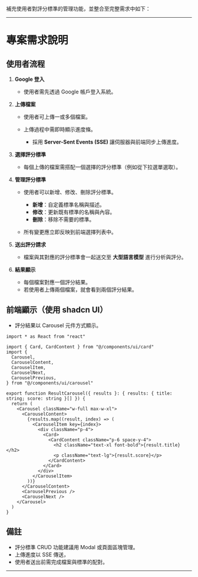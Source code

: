 補充使用者對評分標準的管理功能，並整合至完整需求中如下：

---

# 專案需求說明

## 使用者流程

1. **Google 登入**

   * 使用者需先透過 Google 帳戶登入系統。

2. **上傳檔案**

   * 使用者可上傳一或多個檔案。
   * 上傳過程中需即時顯示進度條。

     * 採用 **Server-Sent Events (SSE)** 讓伺服器與前端同步上傳進度。

3. **選擇評分標準**

   * 每個上傳的檔案需搭配一個選擇的評分標準（例如從下拉選單選取）。

4. **管理評分標準**

   * 使用者可以新增、修改、刪除評分標準。

     * **新增**：自定義標準名稱與描述。
     * **修改**：更新既有標準的名稱與內容。
     * **刪除**：移除不需要的標準。
   * 所有變更應立即反映到前端選擇列表中。

5. **送出評分請求**

   * 檔案與其對應的評分標準會一起送交至 **大型語言模型** 進行分析與評分。

6. **結果顯示**

   * 每個檔案對應一個評分結果。
   * 若使用者上傳兩個檔案，就會看到兩個評分結果。

## 前端顯示（使用 shadcn UI）

* 評分結果以 Carousel 元件方式顯示。

```tsx
import * as React from "react"

import { Card, CardContent } from "@/components/ui/card"
import {
  Carousel,
  CarouselContent,
  CarouselItem,
  CarouselNext,
  CarouselPrevious,
} from "@/components/ui/carousel"

export function ResultCarousel({ results }: { results: { title: string; score: string }[] }) {
  return (
    <Carousel className="w-full max-w-xl">
      <CarouselContent>
        {results.map((result, index) => (
          <CarouselItem key={index}>
            <div className="p-4">
              <Card>
                <CardContent className="p-6 space-y-4">
                  <h2 className="text-xl font-bold">{result.title}</h2>
                  <p className="text-lg">{result.score}</p>
                </CardContent>
              </Card>
            </div>
          </CarouselItem>
        ))}
      </CarouselContent>
      <CarouselPrevious />
      <CarouselNext />
    </Carousel>
  )
}
```

## 備註

* 評分標準 CRUD 功能建議用 Modal 或頁面區塊管理。
* 上傳進度以 SSE 傳送，
* 使用者送出前需完成檔案與標準的配對。

---
